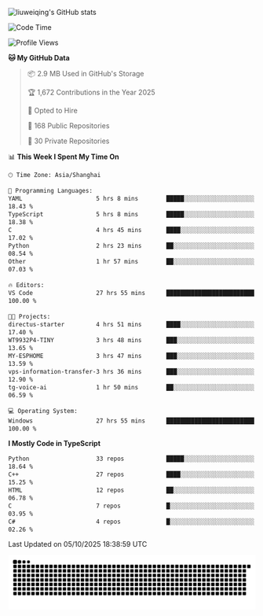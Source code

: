 ![liuweiqing's GitHub stats](https://github-readme-stats.vercel.app/api?username=14790897&show_icons=true&locale=cn&include_all_commits=true&count_private=true)

<!--START_SECTION:waka-->
![Code Time](http://img.shields.io/badge/Code%20Time-2%2C600%20hrs%205%20mins-blue)

![Profile Views](http://img.shields.io/badge/Profile%20Views-35-blue)

**🐱 My GitHub Data** 

> 📦 2.9 MB Used in GitHub's Storage 
 > 
> 🏆 1,672 Contributions in the Year 2025
 > 
> 💼 Opted to Hire
 > 
> 📜 168 Public Repositories 
 > 
> 🔑 30 Private Repositories 
 > 
📊 **This Week I Spent My Time On** 

```text
🕑︎ Time Zone: Asia/Shanghai

💬 Programming Languages: 
YAML                     5 hrs 8 mins        █████░░░░░░░░░░░░░░░░░░░░   18.43 % 
TypeScript               5 hrs 8 mins        █████░░░░░░░░░░░░░░░░░░░░   18.38 % 
C                        4 hrs 45 mins       ████░░░░░░░░░░░░░░░░░░░░░   17.02 % 
Python                   2 hrs 23 mins       ██░░░░░░░░░░░░░░░░░░░░░░░   08.54 % 
Other                    1 hr 57 mins        ██░░░░░░░░░░░░░░░░░░░░░░░   07.03 % 

🔥 Editors: 
VS Code                  27 hrs 55 mins      █████████████████████████   100.00 % 

🐱‍💻 Projects: 
directus-starter         4 hrs 51 mins       ████░░░░░░░░░░░░░░░░░░░░░   17.40 % 
WT9932P4-TINY            3 hrs 48 mins       ███░░░░░░░░░░░░░░░░░░░░░░   13.65 % 
MY-ESPHOME               3 hrs 47 mins       ███░░░░░░░░░░░░░░░░░░░░░░   13.59 % 
vps-information-transfer-3 hrs 36 mins       ███░░░░░░░░░░░░░░░░░░░░░░   12.90 % 
tg-voice-ai              1 hr 50 mins        ██░░░░░░░░░░░░░░░░░░░░░░░   06.59 % 

💻 Operating System: 
Windows                  27 hrs 55 mins      █████████████████████████   100.00 % 
```

**I Mostly Code in TypeScript** 

```text
Python                   33 repos            █████░░░░░░░░░░░░░░░░░░░░   18.64 % 
C++                      27 repos            ████░░░░░░░░░░░░░░░░░░░░░   15.25 % 
HTML                     12 repos            ██░░░░░░░░░░░░░░░░░░░░░░░   06.78 % 
C                        7 repos             █░░░░░░░░░░░░░░░░░░░░░░░░   03.95 % 
C#                       4 repos             █░░░░░░░░░░░░░░░░░░░░░░░░   02.26 % 
```




 Last Updated on 05/10/2025 18:38:59 UTC
<!--END_SECTION:waka-->

<picture>
  <source media="(prefers-color-scheme: dark)" srcset="https://raw.githubusercontent.com/14790897/14790897/output/github-contribution-grid-snake-dark.svg" />
  <source media="(prefers-color-scheme: light)" srcset="https://raw.githubusercontent.com/14790897/14790897/output/github-contribution-grid-snake.svg" />
  <img alt="github-snake" src="https://raw.githubusercontent.com/14790897/14790897/output/github-contribution-grid-snake.svg" />
</picture>
